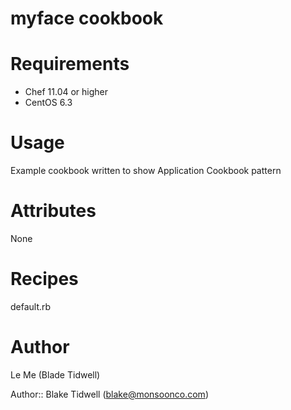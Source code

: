 # myface cookbook

# Requirements
* Chef 11.04 or higher
* CentOS 6.3

# Usage
Example cookbook written to show Application Cookbook pattern

# Attributes
None

# Recipes
default.rb

# Author
Le Me (Blade Tidwell)

Author:: Blake Tidwell (blake@monsoonco.com)
